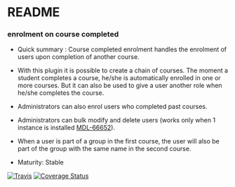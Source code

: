 # README #


### enrolment on course completed

* Quick summary : Course completed enrolment handles the enrolment of users upon completion of another course.
* With this plugin it is possible to create a chain of courses.  The moment a student completes a course, he/she
  is automatically enrolled in one or more courses. But it can also be used to give a user another role when he/she
  completes the course.
* Administrators can also enrol users who completed past courses.
* Administrators can bulk modify and delete users (works only when 1 instance is installed [MDL-66652](https://tracker.moodle.org/browse/MDL-66652)).
* When a user is part of a group in the first course, the user will also be part of the group with the same name in the second course.

* Maturity: Stable

[![Travis](https://travis-ci.com/ewallah/moodle-enrol_coursecompleted.svg?branch=main)](https://travis-ci.com/ewallah/moodle-enrol_coursecompleted)
[![Coverage Status](https://coveralls.io/repos/github/ewallah/moodle-enrol_coursecompleted/badge.svg?branch=main)](https://coveralls.io/github/ewallah/moodle-enrol_coursecompleted?branch=main)
